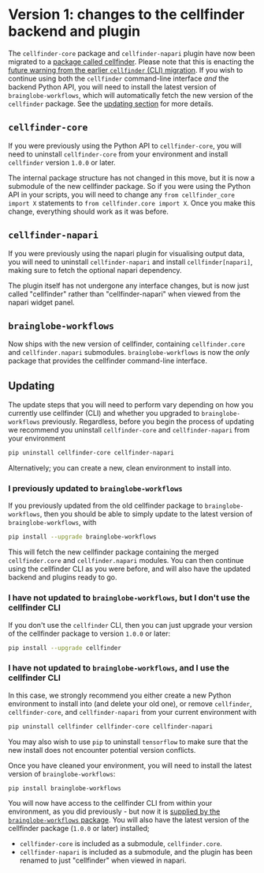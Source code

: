# Version 1: changes to the cellfinder backend and plugin

The `cellfinder-core` package and `cellfinder-napari` plugin have now been migrated to a [package called cellfinder](https://github.com/brainglobe/cellfinder).
Please note that this is enacting the [future warning from the earlier `cellfinder` (CLI) migration](./cellfinder-migration.md#future-warning).
If you wish to continue using both the `cellfinder` command-line interface *and* the backend Python API, you will need to install the latest version of `brainglobe-workflows`, which will automatically fetch the new version of the `cellfinder` package.
See the [updating section](#updating) for more details.

## `cellfinder-core`

If you were previously using the Python API to `cellfinder-core`, you will need to uninstall `cellfinder-core` from your environment and install `cellfinder` version `1.0.0` or later.

The internal package structure has not changed in this move, but it is now a submodule of the new cellfinder package.
So if you were using the Python API in your scripts, you will need to change any `from cellfinder_core import X` statements to `from cellfinder.core import X`.
Once you make this change, everything should work as it was before.

## `cellfinder-napari`

If you were previously using the napari plugin for visualising output data, you will need to uninstall `cellfinder-napari` and install `cellfinder[napari]`, making sure to fetch the optional napari dependency.

The plugin itself has not undergone any interface changes, but is now just called "cellfinder" rather than "cellfinder-napari" when viewed from the napari widget panel.

## `brainglobe-workflows`

Now ships with the new version of cellfinder, containing `cellfinder.core` and `cellfinder.napari` submodules.
`brainglobe-workflows` is now the *only* package that provides the cellfinder command-line interface.

## Updating

The update steps that you will need to perform vary depending on how you currently use cellfinder (CLI) and whether you upgraded to `brainglobe-workflows` previously.
Regardless, before you begin the process of updating we recommend you uninstall `cellfinder-core` and `cellfinder-napari` from your environment 

```bash
pip uninstall cellfinder-core cellfinder-napari
```

Alternatively; you can create a new, clean environment to install into.

### I previously updated to `brainglobe-workflows`

If you previously updated from the old cellfinder package to `brainglobe-workflows`, then you should be able to simply update to the latest version of `brainglobe-workflows`, with

```bash
pip install --upgrade brainglobe-workflows
```

This will fetch the new cellfinder package containing the merged `cellfinder.core` and `cellfinder.napari` modules.
You can then continue using the cellfinder CLI as you were before, and will also have the updated backend and plugins ready to go.

### I have not updated to `brainglobe-workflows`, but I don't use the cellfinder CLI

If you don't use the `cellfinder` CLI, then you can just upgrade your version of the cellfinder package to version `1.0.0` or later:

```bash
pip install --upgrade cellfinder
```

### I have not updated to `brainglobe-workflows`, and I use the cellfinder CLI

In this case, we strongly recommend you either create a new Python environment to install into (and delete your old one), or remove `cellfinder`, `cellfinder-core`, and `cellfinder-napari` from your current environment with

```bash
pip uninstall cellfinder cellfinder-core cellfinder-napari
```

You may also wish to use `pip` to uninstall `tensorflow` to make sure that the new install does not encounter potential version conflicts.

Once you have cleaned your environment, you will need to install the latest version of `brainglobe-workflows`:

```bash
pip install brainglobe-workflows
```

You will now have access to the cellfinder CLI from within your environment, as you did previously - but now it is [supplied by the `brainglobe-workflows` package](blog/version1/cellfinder_migration_live.md).
You will also have the latest version of the cellfinder package (`1.0.0` or later) installed;

- `cellfinder-core` is included as a submodule, `cellfinder.core`.
- `cellfinder-napari` is included as a submodule, and the plugin has been renamed to just "cellfinder" when viewed in napari.
